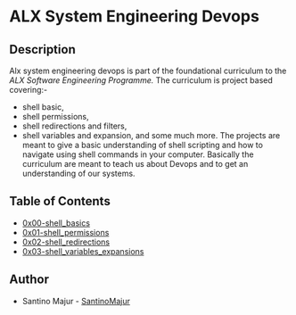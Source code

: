 # ALX System Engineering Devops

## Description

Alx system engineering devops is part of the foundational curriculum to the *ALX Software Engineering Programme.* The curriculum is project based covering:-
- shell basic, 
- shell permissions,
- shell redirections and filters,
- shell variables and expansion, 
and some much more. The projects are meant to give a basic understanding of shell scripting and how to navigate using shell commands in your computer. Basically the curriculum are meant to teach us about Devops and to get an understanding of our systems.

## Table of Contents

* [0x00-shell_basics](https://github.com/SantinoMajur/alx-system_engineering-devops/tree/master/0x00-shell_basics)
* [0x01-shell_permissions](https://github.com/SantinoMajur/alx-system_engineering-devops/tree/master/0x01-shell_permissions)
* [0x02-shell_redirections](https://github.com/SantinoMajur/alx-system_engineering-devops/tree/master/0x02-shell_redirections)
* [0x03-shell_variables_expansions](https://github.com/SantinoMajur/alx-system_engineering-devops/tree/master/0x03-shell_variables_expansions)

## Author

- Santino Majur - [SantinoMajur](https://github.com/SantinoMajur)